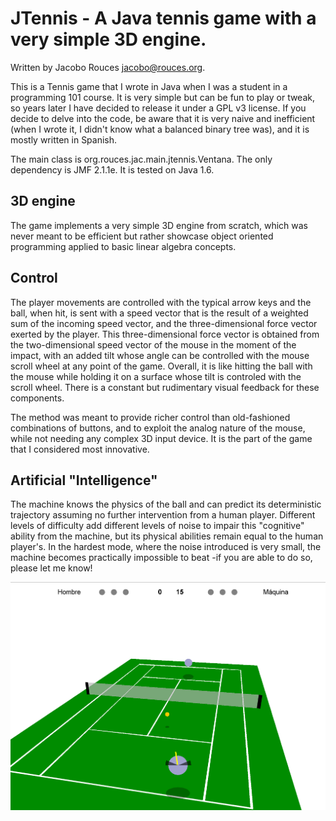 JTennis - A Java tennis game with a very simple 3D engine.
=========================================================================

Written by Jacobo Rouces <jacobo@rouces.org>.

This is a Tennis game that I wrote in Java when I was a student in a programming 101 course. It is very simple but can be fun to play or tweak, so years later I have decided to release it under a GPL v3 license. If you decide to delve into the code, be aware that it is very naive and inefficient (when I wrote it, I didn't know what a balanced binary tree was), and it is mostly written in Spanish.

The main class is org.rouces.jac.main.jtennis.Ventana. The only dependency is JMF 2.1.1e. It is tested on Java 1.6.

3D engine
---------

The game implements a very simple 3D engine from scratch, which was never meant to be efficient but rather showcase object oriented programming applied to basic linear algebra concepts. 

Control
-------

The player movements are controlled with the typical arrow keys and the ball, when hit, is sent with a speed vector that is the result of a weighted sum of the incoming speed vector, and the three-dimensional force vector exerted by the player. This three-dimensional force vector is obtained from the two-dimensional speed vector of the mouse in the moment of the impact, with an added tilt whose angle can be controlled with the mouse scroll wheel at any point of the game. Overall, it is like hitting the ball with the mouse while holding it on a surface whose tilt is controled with the scroll wheel. There is a constant but rudimentary visual feedback for these components. 

The method was meant to provide richer control than old-fashioned combinations of buttons, and to exploit the analog nature of the mouse, while not needing any complex 3D input device. It is the part of the game that I considered most innovative.

Artificial "Intelligence"
------------------------

The machine knows the physics of the ball and can predict its deterministic trajectory assuming no further intervention from a human player. Different levels of difficulty add different levels of noise to impair this "cognitive" ability from the machine, but its physical abilities remain equal to the human player's. In the hardest mode, where the noise introduced is very small, the machine becomes practically impossible to beat -if you are able to do so, please let me know!

![Screenshot](/screenshot1.png "Screenshot")

